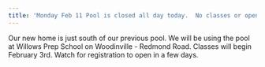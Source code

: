 ```yaml
---
title: 'Monday Feb 11 Pool is closed all day today.  No classes or open swims. '
---
```

Our new home is just south of our previous pool.  We will be using the pool at Willows Prep School on Woodinville - Redmond Road.  Classes will begin February 3rd. Watch for registration to open in a few days.
